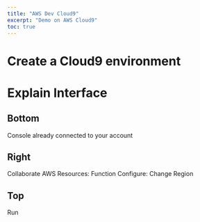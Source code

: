 ```yaml
---
title: "AWS Dev Cloud9"
excerpt: "Demo on AWS Cloud9"
toc: true
---
```


# Create a Cloud9 environment

# Explain Interface

## Bottom

Console already connected to your account

## Right

Collaborate
AWS Resources: Function
Configure: Change Region

## Top

Run